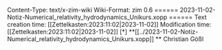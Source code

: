 Content-Type: text/x-zim-wiki
Wiki-Format: zim 0.6
====== 2023-11-02-Notiz-Numerical_relativity_hydrodynamics_Unikurs.xopp ======
Text creation time: [[Zettelkasten:2023:11:02|2023-11-02]] Modification time: [[Zettelkasten:2023:11:02|2023-11-02]]
[*] **[[../2023-11-02-Notiz-Numerical_relativity_hydrodynamics_Unikurs.xopp]] **
Christian Gößl
